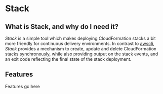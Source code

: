 # Stack

## What is Stack, and why do I need it?

_Stack_ is a simple tool which makes deploying CloudFormation stacks a bit more
friendly for continuous delivery environments. In contrast to
[awscli](https://github.com/aws/aws-cli), _Stack_ provides a mechanism to
create, update and delete CloudFormation stacks synchronously, while also
providing output on the stack events, and an exit code reflecting the final
state of the stack deployment.

## Features

Features go here
